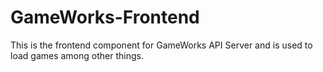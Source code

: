# GameWorks-Frontend
This is the frontend component for GameWorks API Server and is used to load games among other things.
